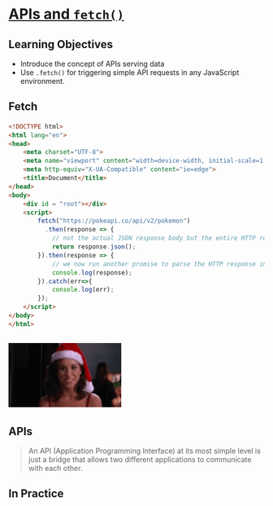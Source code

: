 # [APIs and `fetch()`](https://login.codingdojo.com/m/754/16730/124648)

## Learning Objectives

- Introduce the concept of APIs serving data
- Use `.fetch()` for triggering simple API requests in any JavaScript environment.

## Fetch


```html
<!DOCTYPE html>
<html lang="en">
<head>
    <meta charset="UTF-8">
    <meta name="viewport" content="width=device-width, initial-scale=1.0">
    <meta http-equiv="X-UA-Compatible" content="ie=edge">
    <title>Document</title>
</head>
<body>
    <div id = "root"></div>
    <script>
        fetch("https://pokeapi.co/api/v2/pokemon")
          .then(response => {
            // not the actual JSON response body but the entire HTTP response
            return response.json();
        }).then(response => {
            // we now run another promise to parse the HTTP response into usable JSON
            console.log(response);
        }).catch(err=>{
            console.log(err);
        });
    </script>
</body>
</html>

```

![](gretchen-mean-girls.gif)
---




## APIs

>An API (Application Programming Interface) at its most simple level is just a bridge that allows two different applications to communicate with each other. 

## In Practice